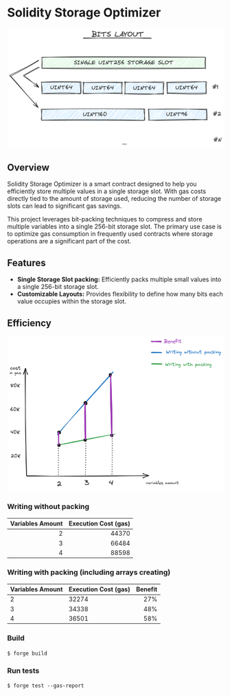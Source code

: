 # Solidity Storage Optimizer

<p align="center">
  <img src="./img/bits_layout.png" />
</p>

## Overview
Solidity Storage Optimizer is a smart contract designed to help you efficiently store multiple values in a single storage slot. With gas costs directly tied to the amount of storage used, reducing the number of storage slots can lead to significant gas savings.

This project leverages bit-packing techniques to compress and store multiple variables into a single 256-bit storage slot. The primary use case is to optimize gas consumption in frequently used contracts where storage operations are a significant part of the cost.

## Features
- **Single Storage Slot packing:** Efficiently packs multiple small values into a single 256-bit storage slot.
- **Customizable Layouts:** Provides flexibility to define how many bits each value occupies within the storage slot.

## Efficiency

<p align="center">
  <img src="./img/gas_savings.png" />
</p>

### Writing without packing
| Variables Amount | Execution Cost (gas) |
| ---------------: | -------------------: |
|         2        |          44370       |
|         3        |          66484       |
|         4        |          88598       |

### Writing with packing (including arrays creating)
| Variables Amount  |Execution Cost (gas)| Benefit |
| ---------------- | ------------------ | ------: |
|  2	 	|   32274	| 27%  |
|  3 		|  34338 	| 48% |
|  4    |    36501 |  58%   |

### Build

```shell
$ forge build
```

### Run tests

```shell
$ forge test --gas-report
```
